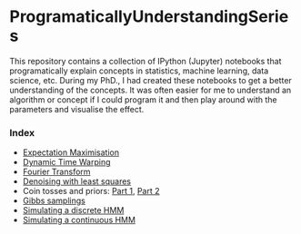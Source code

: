 # ProgramaticallyUnderstandingSeries

This repository contains a collection of IPython (Jupyter) notebooks that programatically explain concepts in statistics, machine learning, data science, etc. During my PhD., I had created these notebooks to get a better understanding of the concepts. It was often easier for me to understand an algorithm or concept if I could program it and then play around with the parameters and visualise the effect.

### Index

* [Expectation Maximisation](em.ipynb)
* [Dynamic Time Warping](dtw.ipynb)
* [Fourier Transform](ft.ipynb)
* [Denoising with least squares](denoising.ipynb)
* Coin tosses and priors: [Part 1](beta_coins.ipynb), [Part 2](mcmc_coins.ipynb)
* [Gibbs samplings](gibbs.ipynb)
* [Simulating a discrete HMM](hmm_simulate.ipynb)
* [Simulating a continuous HMM](hmm_continuous.ipynb)

